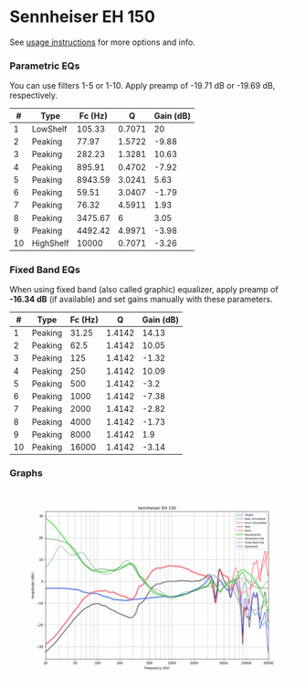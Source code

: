# Sennheiser EH 150
See [usage instructions](https://github.com/jaakkopasanen/AutoEq#usage) for more options and info.

### Parametric EQs
You can use filters 1-5 or 1-10. Apply preamp of -19.71 dB or -19.69 dB, respectively.

|   # | Type      |   Fc (Hz) |      Q |   Gain (dB) |
|-----|-----------|-----------|--------|-------------|
|   1 | LowShelf  |    105.33 | 0.7071 |       20    |
|   2 | Peaking   |     77.97 | 1.5722 |       -9.88 |
|   3 | Peaking   |    282.23 | 1.3281 |       10.63 |
|   4 | Peaking   |    895.91 | 0.4702 |       -7.92 |
|   5 | Peaking   |   8943.59 | 3.0241 |        5.63 |
|   6 | Peaking   |     59.51 | 3.0407 |       -1.79 |
|   7 | Peaking   |     76.32 | 4.5911 |        1.93 |
|   8 | Peaking   |   3475.67 | 6      |        3.05 |
|   9 | Peaking   |   4492.42 | 4.9971 |       -3.98 |
|  10 | HighShelf |  10000    | 0.7071 |       -3.26 |

### Fixed Band EQs
When using fixed band (also called graphic) equalizer, apply preamp of **-16.34 dB** (if available) and set gains manually with these parameters.

|   # | Type    |   Fc (Hz) |      Q |   Gain (dB) |
|-----|---------|-----------|--------|-------------|
|   1 | Peaking |     31.25 | 1.4142 |       14.13 |
|   2 | Peaking |     62.5  | 1.4142 |       10.05 |
|   3 | Peaking |    125    | 1.4142 |       -1.32 |
|   4 | Peaking |    250    | 1.4142 |       10.09 |
|   5 | Peaking |    500    | 1.4142 |       -3.2  |
|   6 | Peaking |   1000    | 1.4142 |       -7.38 |
|   7 | Peaking |   2000    | 1.4142 |       -2.82 |
|   8 | Peaking |   4000    | 1.4142 |       -1.73 |
|   9 | Peaking |   8000    | 1.4142 |        1.9  |
|  10 | Peaking |  16000    | 1.4142 |       -3.14 |

### Graphs
![](./Sennheiser%20EH%20150.png)
